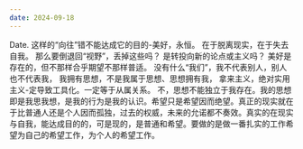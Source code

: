```yaml
---
date: 2024-09-18
---
```


Date.
这样的“向往”错不能达成它的目的-美好，永恒。
在于脱离现实，在于失去自我。
那么要倒退回“视野”，丢掉这些吗？
是转投向新的论点或主义吗？
美好是存在的，但不那样合乎期望不那样普适。
没有什么“我们”，我不代表别人，别人也不代表我，
我拥有思想，不是我属于思想、思想拥有我，
拿来主义，绝对实用主义-定导致工具化。一定等于从属关系。
不，思想不能独立于我存在。我的思想即是我思我想，是我的行为是我的认识。希望只是希望因而绝望。真正的现实就在于比普通人还是个人因而孤独，过去的权威，未来的允诺都不奏效。真实的在现实与自我，能达成目的的，可是现的，是普通和希望。要做的是做一番扎实的工作希望为自己的希望工作，为个人的希望工作。

